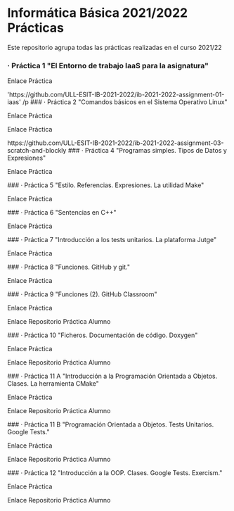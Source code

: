 # **Informática Básica 2021/2022 Prácticas**
<p> Este repositorio agrupa todas las prácticas realizadas en el curso 2021/22 </p>

  ### · Práctica 1 "El Entorno de trabajo IaaS para la asignatura"
  <p> Enlace Práctica </p>
  'https://github.com/ULL-ESIT-IB-2021-2022/ib-2021-2022-assignment-01-iaas' /p
  ### · Práctica 2 "Comandos básicos en el Sistema Operativo Linux"
  <p> Enlace Práctica </p>
  <https://github.com/ULL-ESIT-IB-2021-2022/ib-2021-2022-assignment-02-commands<
  ### · Práctica 3 "Algoritmos, Sentencias y Programas. Scratch y Blockly"
  <p> Enlace Práctica </p>
  https://github.com/ULL-ESIT-IB-2021-2022/ib-2021-2022-assignment-03-scratch-and-blockly
  ### · Práctica 4 "Programas simples. Tipos de Datos y Expresiones"
  <p> Enlace Práctica </p>
  <https://github.com/ULL-ESIT-IB-2021-2022/ib-2021-2022-assignment-04-basic-programs>
  ### · Práctica 5 "Estilo. Referencias. Expresiones. La utilidad Make"
  <p> Enlace Práctica </p>
  <https://github.com/ULL-ESIT-IB-2021-2022/ib-2021-2022-P05-DataTypes>
  ### · Práctica 6 "Sentencias en C++"
  <p> Enlace Práctica </p>
  <https://github.com/ULL-ESIT-IB-2021-2022/ib-2021-2022-P06-Statements>
  ### · Práctica 7 "Introducción a los tests unitarios. La plataforma Jutge"
  <p> Enlace Práctica </p>
  <https://github.com/ULL-ESIT-IB-2021-2022/ib-2021-2022-P07-UnitT-Jutge>
  ### · Práctica 8 "Funciones. GitHub y git."
  <p> Enlace Práctica </p>
  <https://github.com/ULL-ESIT-IB-2021-2022/ib-2021-2022-P08-GitHub-Functions/blob/main/Functions-GitHub.md>
  ### · Práctica 9 "Funciones (2). GitHub Classroom"
  <p> Enlace Práctica </p>
  <https://github.com/ULL-ESIT-IB-2021-2022/P09-GHClassroom-Functions2/blob/main/Functions2-GHClassroom.md>
  <p> Enlace Repositorio Práctica Alumno </p>
  <https://github.com/ULL-ESIT-IB-2021-2022/ib-2021-2022-p09_funciones2-Javieralmenara01>
  ### · Práctica 10 "Ficheros. Documentación de código. Doxygen"
  <p> Enlace Práctica </p>
  <https://github.com/ULL-ESIT-IB-2021-2022/P10-Files-Doxygen/blob/main/Files-Doxygen.md>
  <p> Enlace Repositorio Práctica Alumno </p>
  <https://github.com/ULL-ESIT-IB-2021-2022/ib-2021-2022-p10_files-Javieralmenara01>
  ### · Práctica 11 A "Introducción a la Programación Orientada a Objetos. Clases. La herramienta CMake"
  <p> Enlace Práctica </p>
  <https://github.com/ULL-ESIT-IB-2021-2022/P11-Classes-CMake/blob/main/Classes-CMake.md>
  <p> Enlace Repositorio Práctica Alumno </p>
  <https://github.com/ULL-ESIT-IB-2021-2022/ib-2021-2022-p11_classes-Javieralmenara01>
  ### · Práctica 11 B "Programación Orientada a Objetos. Tests Unitarios. Google Tests."
  <p> Enlace Práctica </p>
  <https://github.com/ULL-ESIT-IB-2021-2022/P11-OOP-GoogleTests/blob/main/OOP-GoogleTests.md>
  <p> Enlace Repositorio Práctica Alumno </p>
  <https://github.com/ULL-ESIT-IB-2021-2022/ib-2021-2022-p11_oop-gtests-Javieralmenara01>
  ### · Práctica 12 "Introducción a la OOP. Clases. Google Tests. Exercism."
  <p> Enlace Práctica </p>
  <https://github.com/ULL-ESIT-IB-2021-2022/P12-OOP-Exercism/blob/main/OOP-Exercism.md>
  <p> Enlace Repositorio Práctica Alumno </p>
  <https://github.com/ULL-ESIT-IB-2021-2022/ib-2021-2022-p12_oop-exercism-Javieralmenara01>
